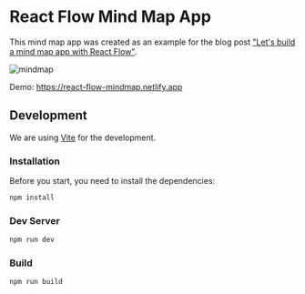 # React Flow Mind Map App

This mind map app was created as an example for the blog post ["Let's build a mind map app with React Flow"](https://reactflow.dev/blog/mind-map-app-with-react-flow/).

![mindmap](https://user-images.githubusercontent.com/2857535/210797861-510f0a3d-fd67-46a7-8a8d-c409cb7dbcdb.png)

Demo: https://react-flow-mindmap.netlify.app

## Development

We are using [Vite](https://vitejs.dev/) for the development.

### Installation

Before you start, you need to install the dependencies:

```sh
npm install
```

### Dev Server

```sh
npm run dev
```

### Build

```sh
npm run build
```
